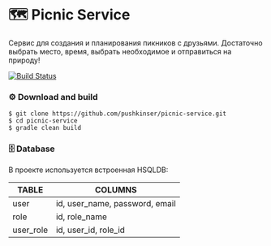 # 🗺️ Picnic Service
Сервис для создания и планирования пикников с друзьями. Достаточно выбрать место, время, выбрать необходимое и отправиться на природу!


[![Build Status](https://travis-ci.org/pushkinser/picnic-service.svg?branch=master)](https://travis-ci.org/pushkinser/picnic-service)

### ⚙ Download and build

```
$ git clone https://github.com/pushkinser/picnic-service.git
$ cd picnic-service
$ gradle clean build
```
### 🗄️ Database

В проекте используется встроенная HSQLDB:

TABLE     | COLUMNS
----------|-------
user      | id, user_name, password, email
role      | id, role_name
user_role | id, user_id, role_id

